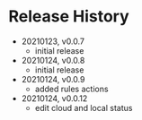 # Release History

* 20210123, v0.0.7
	* initial release
* 20210124, v0.0.8
	* initial release
* 20210124, v0.0.9
	* added rules actions
* 20210124, v0.0.12
	* edit cloud and local status
